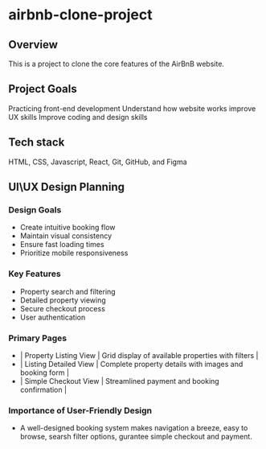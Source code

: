 # airbnb-clone-project
## Overview 
This is a project to clone the core features of the AirBnB website.
## Project Goals
Practicing front-end development
Understand how website works 
improve UX skills 
Improve coding and design skills
## Tech stack
HTML, CSS, Javascript, React,
Git, GitHub,
 and Figma 
 
 ## UI\UX Design Planning
 
 ### Design Goals 
 - Create intuitive booking flow
 - Maintain visual consistency
 - Ensure fast loading times
 - Prioritize mobile responsiveness
   
### Key Features
- Property search and filtering
- Detailed property viewing
- Secure checkout process
- User authentication
  
### Primary Pages
- | Property Listing View | Grid display of available properties with filters |
- | Listing Detailed View | Complete property details with images and booking form |
- | Simple Checkout View | Streamlined payment and booking confirmation |
  
### Importance of User-Friendly Design
- A well-designed booking system makes navigation a breeze, easy to browse, searsh filter options, gurantee simple checkout and payment.
